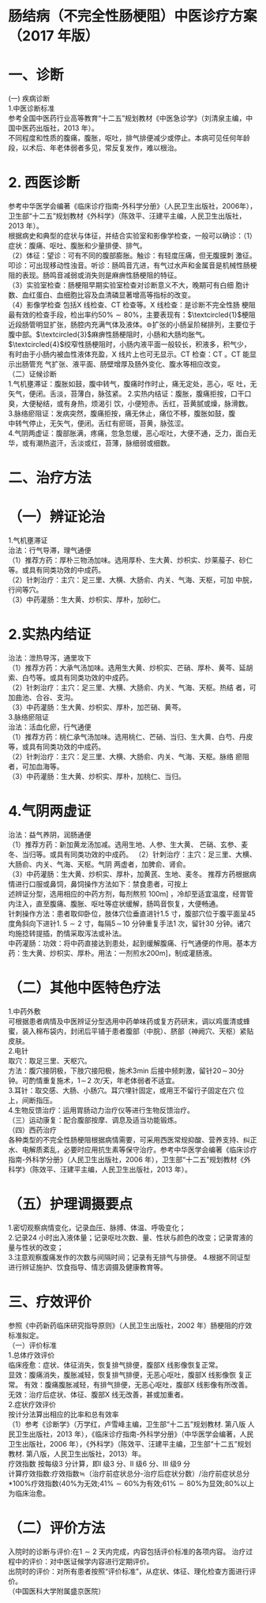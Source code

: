 # 肠结病（不完全性肠梗阻）中医诊疗方案 （2017 年版）  
# 一、诊断  
(一)   疾病诊断  
1.中医诊断标准  
参考全国中医药行业高等教育“十二五”规划教材《中医急诊学》（刘清泉主编，中国中医药出版社，2013 年）。  
不同程度和性质的腹痛，腹胀，呕吐，排气排便减少或停止。本病可见任何年龄段，以术后、年老体弱者多见，常反复发作，难以根治。  
# 2.   西医诊断  
参考中华医学会编著《临床诊疗指南-外科学分册》（人民卫生出版社，2006年），卫生部“十二五”规划教材《外科学》（陈效平、汪建平主编，人民卫生出版社，2013 年）。  
根据病史和典型的症状与体征，并结合实验室和影像学检查，一般可以确诊：（1）症状：腹痛、呕吐、腹胀和少量排便、排气。  
（2）体征：望诊：可有不同的腹部膨胀。触诊：有轻度压痛，但无腹膜刺 激征。叩诊：可出现移动性浊音。听诊：肠鸣音亢进，有气过水声和金属音是机械性肠梗阻的表现。肠鸣音减弱或消失则是麻痹性肠梗阻的特征。  
（3）实验室检查：肠梗阻早期实验室检查对诊断意义不大，晚期可有白细 胞计数、血红蛋白、血细胞比容及血清磷显著增高等指标的改变。  
（4）影像学检查 包括X 线检查、CT 检查等。X 线检查：是诊断不完全性肠 梗阻最有效的检查手段，检出率约$50\%{\sim}80\%$，主要表现有：$\textcircled{1}$梗阻近段肠管明显扩张，肠腔内充满气体及液体。$\circledcirc$扩张的小肠呈阶梯排列，主要位于腹中部。$\textcircled{3}$麻痹性肠梗阻时，小肠和大肠均胀气。$\textcircled{4}$绞窄性肠梗阻时，小肠内液平面一般较长，积液多，积气少，有时由于小肠内被血性液体充盈，X 线片上也可无显示。CT 检查：CT 。CT 能显示出肠管充 气扩张、液平面、肠壁增厚及肠外变化、腹水等相应改变。  
（二）证候诊断  
1.气机壅滞证：腹胀如鼓，腹中转气，腹痛时作时止，痛无定处，恶心，呕 吐，无矢气，便闭。舌淡，苔薄白，脉弦紧。 2.实热内结证：腹胀，腹痛拒按，口干口臭，大便秘结，或有身热，烦渴引 饮，小便短赤。舌红，苔黄腻或燥，脉滑数。 3.脉络瘀阻证：发病突然，腹痛拒按，痛无休止，痛位不移，腹胀如鼓，腹  
中转气停止，无矢气，便闭。舌红有瘀斑，苔黄，脉弦涩。  
4.气阴两虚证：腹部胀满，疼痛，忽急忽缓，恶心呕吐，大便不通，乏力，面白无华，或有潮热盗汗，舌淡或红，苔薄，脉细弱或细数。  
# 二、治疗方法  
# （一）辨证论治  
1.气机壅滞证  
治法：行气导滞，理气通便  
（1）推荐方药：厚朴三物汤加味。选用厚朴、生大黄、炒枳实、炒莱菔子、砂仁等。或具有同类功效的中成药。  
（2）针刺治疗：主穴：足三里、大横、大肠俞、内关、气海、天枢，可加 中脘，行间等穴。  
（3）中药灌肠：生大黄、炒枳实、厚朴，加砂仁。  
# 2.实热内结证  
治法：泄热导泻，通里攻下  
（1）推荐方药：大承气汤加味。选用生大黄、炒枳实、芒硝、厚朴、黄芩、延胡索、白芍等。或具有同类功效的中成药。  
（2）针刺治疗：主穴：足三里、大横、大肠俞、内关、气海、天枢。热结 者，可加曲池、合谷、支沟。  
（3）中药灌肠：生大黄、炒枳实、厚朴，加芒硝、黄芩。  
3.脉络瘀阻证  
治法：活血化瘀，行气通便  
（1）推荐方药：桃仁承气汤加味。选用桃仁、芒硝、当归、生大黄、白芍、丹皮等，或具有同类功效的中成药。  
（2）针刺治疗：主穴：足三里、大横、大肠俞、内关、气海、天枢。脉络 瘀阻者，可加血海等。  
（3）中药灌肠：生大黄、炒枳实、厚朴，加桃仁、当归。  
# 4.气阴两虚证  
治法：益气养阴，润肠通便  
（1）推荐方药：新加黄龙汤加减。选用生地、人参、生大黄、 芒硝、玄参、麦冬、当归等。或具有同类功效的中成药。 （2）针刺治疗：主穴：足三里、大横、大肠俞、内关、气海、天枢。气阴 两虚者，加脾俞、肾俞。  
（3）中药灌肠：生大黄、炒枳实、厚朴，加黄芪、生地、麦冬。 推荐方药根据病情进行口服或鼻饲，鼻饲操作方法如下：禁食患者，可按上  
述辨证分型，选用相应的中药方剂，每剂熬煎 $100\mathrm{m}]$ ，冷却至适宜温度，经胃管 内注入，直至腹痛、腹胀、呕吐等症状缓解，肠鸣音恢复，大便畅通。  
针刺操作方法：患者取仰卧位，肢体穴位垂直进针1.5 寸，腹部穴位于腹平面呈45 度角斜向下进针$1.\;5{\sim}2$ 寸，每隔$5\!\sim\!10$ 分钟重复手法1 次，留针30 分钟。诸穴均施捻转提插，酌情采取泻法或补法。  
中药灌肠：功效：将中药直接达到患处，起到缓解腹痛、行气通便的作用。基本方药：生大黄、炒枳实、厚朴。用法：一剂煎水$200{\mathrm{m}}]$，制成灌肠液。  
# （二）其他中医特色疗法  
1.中药外敷  
可根据患者病情及中医辨证分型选用中药单味药或复方药研末，调以鸡蛋清或蜂蜜，装入棉布袋内，封闭后平铺于患者腹部（中脘）、脐部（神阙穴、天枢）紧贴皮肤。  
2.电针  
取穴：取足三里、天枢穴。  
方法：腹穴接阴极，下肢穴接阳极，施术3min 后接中频刺激，留针$20\!\sim\!30$分钟。可酌情重复施术，$1\!\sim\!2$ 次/天，年老体弱者不适宜。  
3.耳针：取交感、大肠、小肠穴。耳穴埋针固定，或用王不留行子固定在穴 位上，间断指压。  
4.生物反馈治疗：运用胃肠动力治疗仪等进行生物反馈治疗。  
（三）运动康复：配合腹部按摩、调息及适当功能锻炼。  
（四）西药治疗  
各种类型的不完全性肠梗阻根据病情需要，可采用西医常规抑酸、营养支持、纠正水、电解质紊乱，必要时应用抗生素等保守治疗。参考中华医学会编著《临床诊疗指南-外科学分册》（人民卫生出版社，2006 年），卫生部“十二五”规划教材《外科学》（陈效平、汪建平主编，人民卫生出版社，2013 年）。  
# （五）护理调摄要点  
1.密切观察病情变化，记录血压、脉搏、体温、呼吸变化；  
2.记录24 小时出入液体量；记录呕吐次数、量、性状与颜色的改变；记录胃液的量与性状的改变；  
3.注意观察腹痛发作的次数与间隔时间；记录有无排气与排便。 4.根据不同证型进行辨证施护、饮食指导、情志调摄及健康教育等。  
# 三、疗效评价  
参照《中药新药临床研究指导原则》（人民卫生出版社，2002 年）肠梗阻的疗效标准拟定。  
（一）评价标准  
1.总体疗效评价  
临床痊愈：症状、体征消失，恢复排气排便，腹部X 线影像恢复正常。  
显效：腹痛消失，腹胀减轻，恢复排气排便，无恶心呕吐，腹部X 线影像恢 复正常。 有效：腹痛腹胀减轻，有排气排便，无恶心呕吐，腹部X 线影像有所改善。无效：治疗后症状、体征、腹部X 线无改善，甚或加重者。  
2.症状疗效评价  
按计分法算出相应的比率和总有效率  
（1）参考《诊断学》（万学红，卢雪峰主编，卫生部“十二五”规划教材.  第八版 人民卫生出版社，2013 年），《临床诊疗指南-外科学分册》（中华医学会编著，人民卫生出版社，2006 年），《外科学》（陈效平、汪建平主编，卫生部“十二五”规划教材. 第八版，人民卫生出版社，2013）年。  
疗效指数 按每级3 分计算，即I 级3 分、II 级6 分、III 级9 分  
计算疗效指数:疗效指数$\fallingdotseq$（治疗前症状总分-治疗后症状分数）/治疗前症状总分$*100\%$疗效指数$\langle40\%$为无效;$41\%{\sim}60\%$为有效;$61\%{\sim}80\%$为显效;$80\%$以上为临床治愈。  
# （二）评价方法  
入院时的诊断与评价:在$1{\sim}2$ 天内完成，内容包括评价标准的各项内容。 治疗过程中的评价：对中医证候学内容进行定期评价。  
出院时的评价：对所有患者按照“评价标准”，从症状、体征、理化检查方面进行评价。  
（中国医科大学附属盛京医院）  